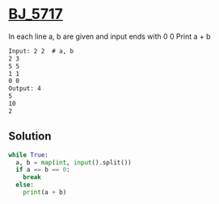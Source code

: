# [BJ_5717](https://acmicpc.net/problem/5717)

In each line a, b are given and input ends with 0 0
Print a + b

```txt
Input: 2 2  # a, b
2 3
5 5
1 1
0 0
Output: 4
5
10
2
```

## Solution

```py
while True:
  a, b = map(int, input().split())
  if a == b == 0:
    break
  else:
    print(a + b)
```

